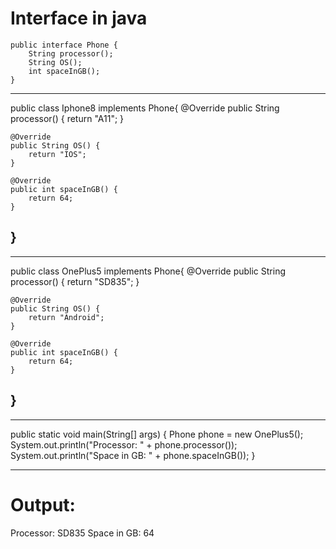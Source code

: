 # Interface in java

```
public interface Phone {
    String processor();
    String OS();
    int spaceInGB();
}
```

---
public class Iphone8 implements Phone{
    @Override
    public String processor() {
        return "A11";
    }

    @Override
    public String OS() {
        return "IOS";
    }

    @Override
    public int spaceInGB() {
        return 64;
    }
}
---
---
public class OnePlus5 implements Phone{
    @Override
    public String processor() {
        return "SD835";
    }

    @Override
    public String OS() {
        return "Android";
    }

    @Override
    public int spaceInGB() {
        return 64;
    }
}
---
---
public static void main(String[] args) {
    Phone phone = new OnePlus5();
    System.out.println("Processor: " + phone.processor());
    System.out.println("Space in GB: " + phone.spaceInGB());
}

---

# Output:

Processor: SD835
Space in GB: 64

